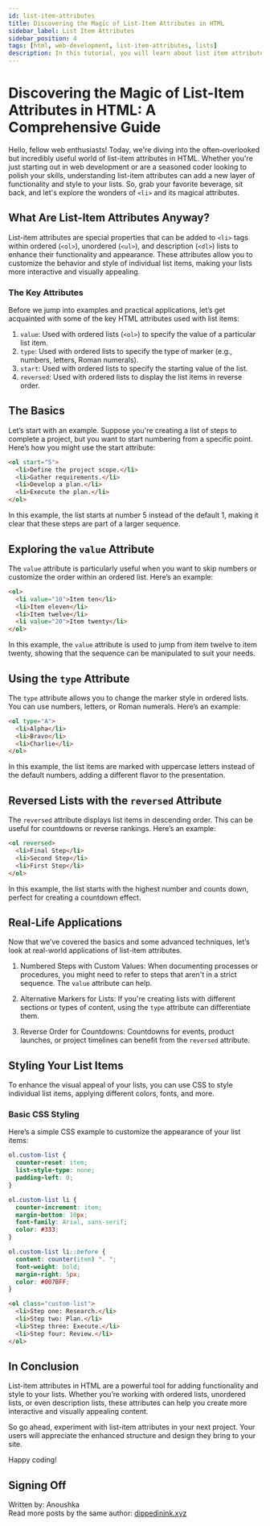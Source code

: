 ```yaml
---
id: list-item-attributes
title: Discovering the Magic of List-Item Attributes in HTML
sidebar_label: List Item Attributes
sidebar_position: 4
tags: [html, web-development, list-item-attributes, lists]
description: In this tutorial, you will learn about list item attributes in HTML. List items can have attributes that define the value, type, and style of the list item.
---
```


# Discovering the Magic of List-Item Attributes in HTML: A Comprehensive Guide

Hello, fellow web enthusiasts! Today, we're diving into the often-overlooked but incredibly useful world of list-item attributes in HTML. Whether you're just starting out in web development or are a seasoned coder looking to polish your skills, understanding list-item attributes can add a new layer of functionality and style to your lists. So, grab your favorite beverage, sit back, and let's explore the wonders of `<li>` and its magical attributes.

## What Are List-Item Attributes Anyway?

List-item attributes are special properties that can be added to `<li>` tags within ordered (`<ol>`), unordered (`<ul>`), and description (`<dl>`) lists to enhance their functionality and appearance. These attributes allow you to customize the behavior and style of individual list items, making your lists more interactive and visually appealing.

### The Key Attributes

Before we jump into examples and practical applications, let’s get acquainted with some of the key HTML attributes used with list items:

1. `value`: Used with ordered lists (`<ol>`) to specify the value of a particular list item.
2. `type`: Used with ordered lists to specify the type of marker (e.g., numbers, letters, Roman numerals).
3. `start`: Used with ordered lists to specify the starting value of the list.
4. `reversed`: Used with ordered lists to display the list items in reverse order.

## The Basics

Let’s start with an example. Suppose you're creating a list of steps to complete a project, but you want to start numbering from a specific point. Here’s how you might use the start attribute:

```html
<ol start="5">
  <li>Define the project scope.</li>
  <li>Gather requirements.</li>
  <li>Develop a plan.</li>
  <li>Execute the plan.</li>
</ol>
```

In this example, the list starts at number 5 instead of the default 1, making it clear that these steps are part of a larger sequence.

## Exploring the `value` Attribute

The `value` attribute is particularly useful when you want to skip numbers or customize the order within an ordered list. Here’s an example:

```html
<ol>
  <li value="10">Item ten</li>
  <li>Item eleven</li>
  <li>Item twelve</li>
  <li value="20">Item twenty</li>
</ol>
```

In this example, the `value` attribute is used to jump from item twelve to item twenty, showing that the sequence can be manipulated to suit your needs.

## Using the `type` Attribute

The `type` attribute allows you to change the marker style in ordered lists. You can use numbers, letters, or Roman numerals. Here’s an example:

```html
<ol type="A">
  <li>Alpha</li>
  <li>Bravo</li>
  <li>Charlie</li>
</ol>
```

In this example, the list items are marked with uppercase letters instead of the default numbers, adding a different flavor to the presentation.

## Reversed Lists with the `reversed` Attribute

The `reversed` attribute displays list items in descending order. This can be useful for countdowns or reverse rankings. Here’s an example:

```html
<ol reversed>
  <li>Final Step</li>
  <li>Second Step</li>
  <li>First Step</li>
</ol>
```

In this example, the list starts with the highest number and counts down, perfect for creating a countdown effect.

## Real-Life Applications

Now that we’ve covered the basics and some advanced techniques, let’s look at real-world applications of list-item attributes.

1. Numbered Steps with Custom Values: When documenting processes or procedures, you might need to refer to steps that aren't in a strict sequence. The `value` attribute can help.

2. Alternative Markers for Lists: If you're creating lists with different sections or types of content, using the `type` attribute can differentiate them.

3. Reverse Order for Countdowns: Countdowns for events, product launches, or project timelines can benefit from the `reversed` attribute.

## Styling Your List Items

To enhance the visual appeal of your lists, you can use CSS to style individual list items, applying different colors, fonts, and more.

### Basic CSS Styling

Here’s a simple CSS example to customize the appearance of your list items:

```css
ol.custom-list {
  counter-reset: item;
  list-style-type: none;
  padding-left: 0;
}

ol.custom-list li {
  counter-increment: item;
  margin-bottom: 10px;
  font-family: Arial, sans-serif;
  color: #333;
}

ol.custom-list li::before {
  content: counter(item) ". ";
  font-weight: bold;
  margin-right: 5px;
  color: #007BFF;
}
```

```html
<ol class="custom-list">
  <li>Step one: Research.</li>
  <li>Step two: Plan.</li>
  <li>Step three: Execute.</li>
  <li>Step four: Review.</li>
</ol>
```

## In Conclusion

List-item attributes in HTML are a powerful tool for adding functionality and style to your lists. Whether you’re working with ordered lists, unordered lists, or even description lists, these attributes can help you create more interactive and visually appealing content.

So go ahead, experiment with list-item attributes in your next project. Your users will appreciate the enhanced structure and design they bring to your site.

Happy coding!

## Signing Off

Written by: Anoushka <br>
Read more posts by the same author: [dippedinink.xyz](https://dippedinink.xyz/)